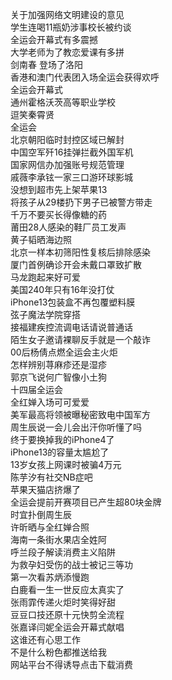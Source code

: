 关于加强网络文明建设的意见  
学生连喝11瓶奶涉事校长被约谈  
全运会开幕式有多震撼  
大学老师为了教恋爱课有多拼  
剑南春 登场了洛阳  
香港和澳门代表团入场全运会获得欢呼  
全运会开幕式  
通州霍格沃茨高等职业学校  
逗笑秦霄贤  
全运会  
北京朝阳临时封控区域已解封  
中国空军歼16挂弹拦截外国军机  
国家网信办加强账号规范管理  
戚薇李承铉一家三口游环球影城  
没想到超市先上架苹果13  
将孩子从29楼扔下男子已被警方带走  
千万不要买长得像糖的药  
莆田28人感染的鞋厂员工发声  
黄子韬晒海边照  
北京一样本初筛阳性复核后排除感染  
厦门首例确诊开会未戴口罩致扩散  
马龙跑起来好可爱  
美国240年只有16年没打仗  
iPhone13包装盒不再包覆塑料膜  
弦子魔法学院穿搭  
接福建疾控流调电话请说普通话  
陌生女子邀请裸聊反手就是一个敲诈  
00后杨倩点燃全运会主火炬  
怎样辨别荨麻疹还是湿疹  
郭京飞说何广智像小土狗  
十四届全运会  
全红婵入场可可爱爱  
美军最高将领被曝秘密致电中国军方  
周生辰说一会儿会出汗你听懂了吗  
终于要换掉我的iPhone4了  
iPhone13的容量太尴尬了  
13岁女孩上网课时被骗4万元  
陈芋汐有社交NB症吧  
苹果天猫店挤爆了  
全运会提前开赛项目已产生超80块金牌  
时宜扑倒周生辰  
许昕晒与全红婵合照  
海南一条街水果店全姓阿  
呼兰段子解读消费主义陷阱  
为救孕妇受伤的战士被记三等功  
第一次看苏炳添慢跑  
白鹿看一生一世反应太真实了  
张雨霏传递火炬时笑得好甜  
豆豆口技还原十元快剪全流程  
张嘉译闫妮全运会开幕式献唱  
这谁还有心思工作  
不是什么粉色都推送给我  
网站平台不得诱导点击下载消费  
